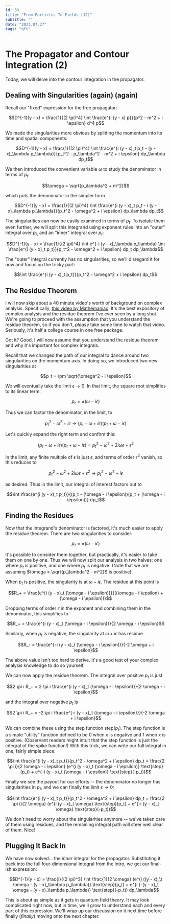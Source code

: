 ```yaml
---
id: 30
title: "From Particles To Fields (12)"
subtitle: ""
date: "2023.07.27"
tags: "qft"
---
```


# The Propagator and Contour Integration (2)

Today, we will delve into the contour integration in the propagator.

## Dealing with Singularities (again) (again)

Recall our "fixed" expression for the free propagator:

```math
D^{-1}(y - x) = \frac{1}{(2 \pi)^4} \int \frac{e^{i (y - x) p}}{p^2 - m^2 + i \epsilon} d^4 p
```

We made the singularities more obvious by splitting the momentum into its time and spatial components:

```math
D^{-1}(y - x) = \frac{1}{(2 \pi)^4} \int \frac{e^{i (y - x)_t p_t - (y - x)_\lambda p_\lambda}}{p_t^2 - p_\lambda^2 - m^2 + i \epsilon} dp_\lambda dp_t
```

We then introduced the convenient variable $`\omega`$ to study the denominator in terms of $`p_t`$:

```math
\omega = \sqrt{p_\lambda^2 + m^2}
```

which puts the denominator in the simpler form

```math
D^{-1}(y - x) = \frac{1}{(2 \pi)^4} \int \frac{e^{i (y - x)_t p_t - i (y - x)_\lambda p_\lambda}}{p_t^2 - \omega^2 + i \epsilon} dp_\lambda dp_t
```

The singularities can now be easily examined in terms of $`p_t`$. To isolate them even further, we will split this integrand using exponent rules into an "outer" integral over $`p_\lambda`$ and an "inner" integral over $`p_t`$:

```math
D^{-1}(y - x) = \frac{1}{(2 \pi)^4} \int e^{-i (y - x)_\lambda p_\lambda} \int \frac{e^{i (y - x)_t p_t}}{p_t^2 - \omega^2 + i \epsilon} dp_t dp_\lambda
```

The "outer" integral currently has no singularities, so we'll disregard it for now and focus on the tricky part:

```math
\int \frac{e^{i (y - x)_t p_t}}{p_t^2 - \omega^2 + i \epsilon} dp_t
```

## The Residue Theorem

I will now skip about a 40 minute video's worth of background on complex analysis. Specifically, [this video by Mathemaniac](https://www.youtube.com/watch?v=EyBDtUtyshk). It's the best expository of complex analysis and the residue theorem I've ever seen by a long shot. We're going to proceed with the assumption that you understand the residue theorem, so if you don't, *please* take some time to watch that video. Seriously, it's half a college course in one free package.

Got it? Good. I will now assume that you understand the residue theorem and why it's important for complex integrals.

Recall that we changed the path of our integral to dance around two singularities on the momentum axis. In doing so, we introduced two new singularities at

```math
p_t = \pm \sqrt{\omega^2 - i \epsilon}
```

We will eventually take the limit $`\epsilon \to 0`$. In that limit, the square root simplifies to its linear term:

```math
p_t = \pm (\omega - i \epsilon)
```

Thus we can factor the denominator, in the limit, to

```math
p_t^2 - \omega^2 + i \epsilon \to (p_t - \omega + i \epsilon)(p_t + \omega - i \epsilon)
```

Let's quickly expand the right term and confirm this:

```math
(p_t - \omega + i \epsilon)(p_t + \omega - i \epsilon) = p_t^2 - \omega^2 + 2 i \omega \epsilon + \epsilon^2
```

In the limit, any finite multiple of $`\epsilon`$ is just $`\epsilon`$, and terms of order $`\epsilon^2`$ vanish, so this reduces to

```math
p_t^2 - \omega^2 + 2 i \omega \epsilon + \epsilon^2 \to p_t^2 - \omega^2 + i \epsilon
```

as desired. Thus in the limit, our integral of interest factors out to

```math
\int \frac{e^{i (y - x)_t p_t}}{(p_t - (\omega - i \epsilon))(p_t + (\omega - i \epsilon))} dp_t
```

## Finding the Residues

Now that the integrand's denominator is factored, it's much easier to apply the residue theorem. There are two singularities to consider:

```math
p_t = \pm (\omega - i \epsilon)
```

It's possible to consider them together, but practically, it's easier to take them on one by one. Thus we will now split our analysis in two halves: one where $`p_t`$ is positive, and one where $`p_t`$ is negative. (Note that we are assuming $`\omega = \sqrt{p_\lambda^2 - m^2}`$ is positive).

When $`p_t`$ is positive, the singularity is at $`\omega - i \epsilon`$. The residue at this point is

```math
R_+ = \frac{e^{i (y - x)_t (\omega - i \epsilon)}}{((\omega - i \epsilon) + (\omega - i \epsilon))}
```

Dropping terms of order $`\epsilon`$ in the exponent and combining them in the denominator, this simplifies to

```math
R_+ = \frac{e^{i (y - x)_t (\omega - i \epsilon)}}{2 \omega - i \epsilon}
```

Similarly, when $`p_t`$ is negative, the singularity at $`\omega + i \epsilon`$ has residue

```math
R_- = \frac{e^{-i (y - x)_t (\omega - i \epsilon)}}{-2 \omega + i \epsilon}
```

The above value isn't too hard to derive. It's a good test of your complex analysis knowledge to do so yourself.

We can now apply the residue theorem. The integral over positive $`p_t`$ is just

```math
2 \pi i R_+ = 2 \pi i \frac{e^{i (y - x)_t (\omega - i \epsilon)}}{2 \omega - i \epsilon}
```

and the integral over negative $`p_t`$ is

```math
2 \pi i R_+ = -2 \pi i \frac{e^{-i (y - x)_t (\omega - i \epsilon)}}{-2 \omega + i \epsilon}
```

We can combine these using the step function $`\text{step}(p_t)`$. The step function is a simple "utility" function defined to be $`0`$ when $`x`$ is negative and $`1`$ when $`x`$ is positive. (Observant readers might intuit that the step function is just the integral of the spike function!) With this trick, we can write our full integral in one, fairly simple piece:

```math
\int \frac{e^{i (y - x)_t p_t}}{p_t^2 - \omega^2 + i \epsilon} dp_t = \frac{2 \pi i}{2 \omega - i \epsilon} (e^{i (y - x)_t (\omega - i \epsilon)} \text{step}(p_t) + e^{-i (y - x)_t (\omega - i \epsilon)} \text{step}(-p_t))
```

Finally we see the payout for our efforts -- the denominator no longer has singularities in $`p_t`$, and we can finally the limit $`\epsilon \to 0`$:

```math
\int \frac{e^{i (y - x)_t p_t}}{p_t^2 - \omega^2 + i \epsilon} dp_t = \frac{2 \pi i}{2 \omega} (e^{i (y - x)_t \omega} \text{step}(p_t) + e^{-i (y - x)_t \omega} \text{step}(-p_t))
```

We don't need to worry about the singularities anymore -- we've taken care of them using residues, and the remaining integral path will steer well clear of them. Nice!

## Plugging It Back In

We have now solved... the *inner* integral for the propagator. Substituting it back into the full four-dimensional integral from the intro, we get our final-ish expression:

```math
D^{-1}(y - x) = \frac{i}{(2 \pi)^3} \int \frac{1}{2 \omega} (e^{i ((y - x)_\t \omega - (y - x)_\lambda p_\lambda)} \text{step}(p_t) + e^{i (-(y - x)_t \omega - (y - x)_\lambda p_\lambda)} \text{step}(-p_t)) dp_\lambda
```

This is about as simple as it gets in quantum field theory. It may look complicated right now, but in time, we'll grow to understand each and every part of this expression. We'll wrap up our discussion on it next time before finally (*finally*) moving onto the next chapter.
